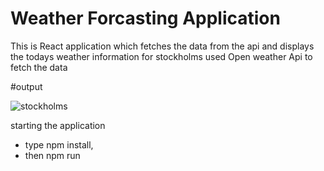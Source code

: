 # Weather Forcasting Application

This is React application which fetches the data from the api and displays the todays weather information 
for stockholms
used Open weather Api to fetch the data 

#output

![stockholms](https://user-images.githubusercontent.com/76845356/208099980-5b84906a-9b60-4682-a11b-2ca3dbded259.PNG)


starting the application 

- type npm install, 
- then npm run 
